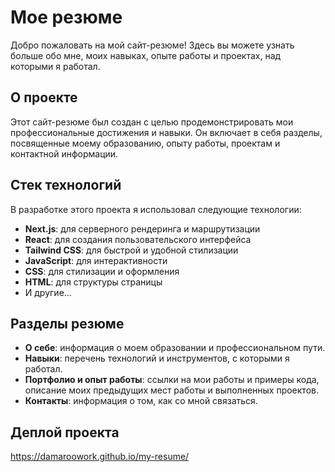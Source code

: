 # Мое резюме

Добро пожаловать на мой сайт-резюме! Здесь вы можете узнать больше обо мне, моих навыках, опыте работы и проектах, над которыми я работал.

## О проекте

Этот сайт-резюме был создан с целью продемонстрировать мои профессиональные достижения и навыки. Он включает в себя разделы, посвященные моему образованию, опыту работы, проектам и контактной информации.

## Стек технологий

В разработке этого проекта я использовал следующие технологии:

- **Next.js**: для серверного рендеринга и маршрутизации
- **React**: для создания пользовательского интерфейса
- **Tailwind CSS**: для быстрой и удобной стилизации
- **JavaScript**: для интерактивности
- **CSS**: для стилизации и оформления
- **HTML**: для структуры страницы
- И другие...

## Разделы резюме

- **О себе**: информация о моем образовании и профессиональном пути.
- **Навыки**: перечень технологий и инструментов, с которыми я работал.
- **Портфолио и опыт работы**: ссылки на мои работы и примеры кода, описание моих предыдущих мест работы и выполненных проектов.
- **Контакты**: информация о том, как со мной связаться.

## Деплой проекта

https://damaroowork.github.io/my-resume/
